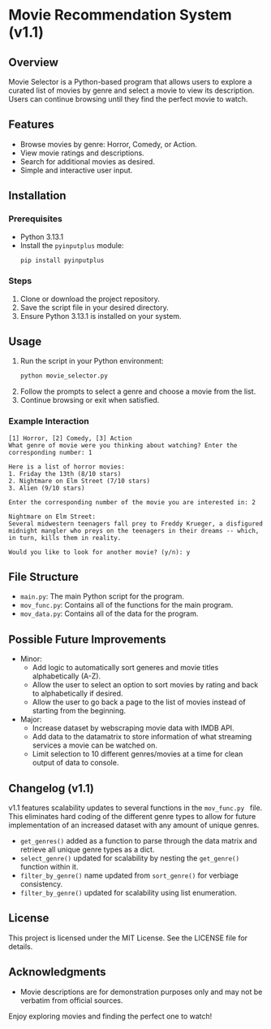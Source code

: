 # Movie Recommendation System (v1.1)

## Overview
Movie Selector is a Python-based program that allows users to explore a curated list of movies by genre and select a movie to view its description. Users can continue browsing until they find the perfect movie to watch.

## Features
- Browse movies by genre: Horror, Comedy, or Action.
- View movie ratings and descriptions.
- Search for additional movies as desired.
- Simple and interactive user input.

## Installation
### Prerequisites
- Python 3.13.1
- Install the `pyinputplus` module:
  ```bash
  pip install pyinputplus
  ```

### Steps
1. Clone or download the project repository.
2. Save the script file in your desired directory.
3. Ensure Python 3.13.1 is installed on your system.

## Usage
1. Run the script in your Python environment:
   ```bash
   python movie_selector.py
   ```
2. Follow the prompts to select a genre and choose a movie from the list.
3. Continue browsing or exit when satisfied.

### Example Interaction
```text
[1] Horror, [2] Comedy, [3] Action
What genre of movie were you thinking about watching? Enter the corresponding number: 1

Here is a list of horror movies:
1. Friday the 13th (8/10 stars)
2. Nightmare on Elm Street (7/10 stars)
3. Alien (9/10 stars)

Enter the corresponding number of the movie you are interested in: 2

Nightmare on Elm Street:
Several midwestern teenagers fall prey to Freddy Krueger, a disfigured midnight mangler who preys on the teenagers in their dreams -- which, in turn, kills them in reality.

Would you like to look for another movie? (y/n): y
```

## File Structure
- `main.py`: The main Python script for the program.
- `mov_func.py`: Contains all of the functions for the main program.
- `mov_data.py`: Contains all of the data for the program.

## Possible Future Improvements
- Minor:
  - Add logic to automatically sort generes and movie titles alphabetically (A-Z).
  - Allow the user to select an option to sort movies by rating and back to alphabetically if desired.
  - Allow the user to go back a page to the list of movies instead of starting from the beginning.
- Major:
  - Increase dataset by webscraping movie data with IMDB API.
  - Add data to the datamatrix to store information of what streaming services a movie can be watched on.
  - Limit selection to 10 different genres/movies at a time for clean output of data to console. 

## Changelog (v1.1)
v1.1 features scalability updates to several functions in the `mov_func.py ` file. This eliminates hard coding of the different genre types to allow for future implementation of an increased dataset with any amount of unique genres.

- `get_genres()` added as a function to parse through the data matrix and retrieve all unique genre types as a dict.
- `select_genre()` updated for scalability by nesting the `get_genre()` function within it.
- `filter_by_genre()` name updated from `sort_genre()` for verbiage consistency.
- `filter_by_genre()` updated for scalability using list enumeration.

## License
This project is licensed under the MIT License. See the LICENSE file for details.

## Acknowledgments
- Movie descriptions are for demonstration purposes only and may not be verbatim from official sources.

Enjoy exploring movies and finding the perfect one to watch!

